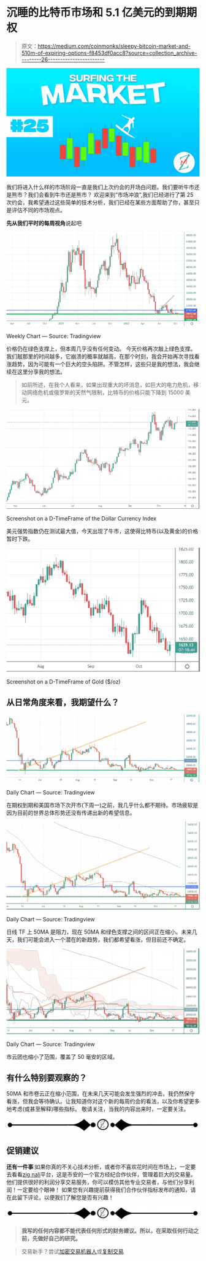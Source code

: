 # 沉睡的比特币市场和 5.1 亿美元的到期期权

> 原文：<https://medium.com/coinmonks/sleepy-bitcoin-market-and-510m-of-expiring-options-f8453df0acc8?source=collection_archive---------26----------------------->

![](img/516462ec6e0ed62bdc38d1fe5a8dfe1d.png)

我们将进入什么样的市场阶段一直是我们上次约会的开场白问题。我们要听牛市还是熊市？我们会看到牛市还是熊市？
欢迎来到“市场冲浪”,我们已经进行了第 25 次约会，我希望通过这些简单的技术分析，我们已经在某些方面帮助了你，甚至只是评估不同的市场观点。

**先从我们平时的每周视角**说起吧

![](img/4d765ec895d0baabeb7101f16400a184.png)

Weekly Chart — Source: Tradingview

价格仍在绿色支撑上，但本周几乎没有任何变动。
今天价格再次敲上绿色支撑。我们敲那里的时间越多，它崩溃的概率就越高，在那个时刻，我会开始再次寻找看涨趋势，因为可能有一个巨大的空头陷阱。不管怎样，这些只是我的想法，我会继续在这里分享我的想法。

> 如前所述，在我个人看来，如果出现重大的坏消息，如巨大的电力危机，移动网络危机或俄罗斯的天然气限制，比特币的价格只能下降到 15000 美元。

![](img/6782b3431a98cb217b6f8b42d6fb2cae.png)

Screenshot on a D-TimeFrame of the Dollar Currency Index

美元强势指数仍在测试最大值，今天出现了牛市，这使得比特币(以及黄金)的价格暂时下跌。

![](img/b2d3bb11d88f75fd1f3fb7b9a17cda3c.png)

Screenshot on a D-TimeFrame of Gold ($/oz)

## 从日常角度来看，我期望什么？

![](img/b5d20a68572ac6b343ffe4840d2ba705.png)

Daily Chart — Source: Tradingview

在期权到期和美国市场下次开市(下周一)之前，我几乎什么都不期待。市场疲软是因为目前的世界总体形势还没有传递出新的希望信息。

![](img/0cc507e727e6495095a9420e71fe76e1.png)

Daily Chart — Source: Tradingview

日线 TF 上 50MA 是阻力，现在 50MA 和绿色支撑之间的区间正在缩小。未来几天，我们可能会进入一个潜在的新趋势，我们都希望看涨，但目前还不确定。

![](img/878669b62379a75f78f7c74790964189.png)

Daily Chart — Source: Tradingview

市云团也缩小了范围，覆盖了 50 毫安的区域。

## 有什么特别要观察的？

50MA 和市卷云正在缩小范围，在未来几天可能会发生强烈的冲击。我仍然保守看涨，但我会等待确认。让我知道你对这个新的每周约会的看法，以及你希望更多地考虑(或甚至解释)哪些指标。
敬请关注，当我的内容出来时，一定要关注。

![](img/2931fc6458dbda66192428929f8a301f.png)

## 促销建议

**还有一件事**:如果你真的不关心技术分析，或者你不喜欢花时间在市场上，一定要去看看[zig nali](https://zignaly.com/app/signup/?invite=mikezillo)平台，这是币安的一个官方经纪合作伙伴，管理着巨大的交易量。他们提供很好的利润分享交易服务，你可以模仿其他专业交易者，与他们分享利润！一定要给个眼神！
如果您有兴趣提前获得我们合作伙伴指标发布的通知，请在此留下评论，以便我们了解您是否有兴趣！

![](img/2931fc6458dbda66192428929f8a301f.png)

> **我写的任何内容都不能代表任何形式的财务建议。所以，在采取任何行动之前，先做好自己的研究。**

> 交易新手？尝试[加密交易机器人](/coinmonks/crypto-trading-bot-c2ffce8acb2a)或[复制交易](/coinmonks/top-10-crypto-copy-trading-platforms-for-beginners-d0c37c7d698c)